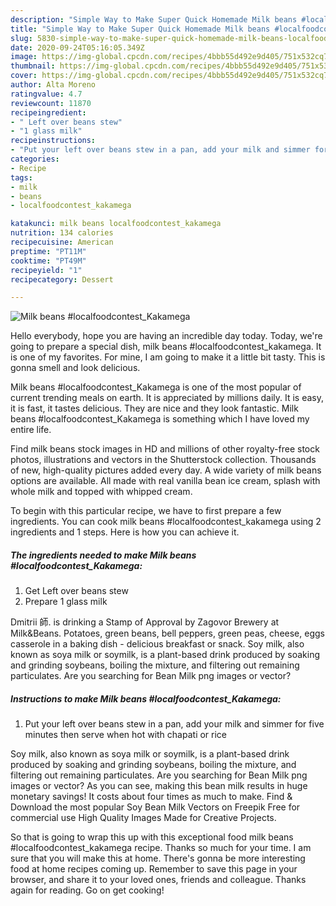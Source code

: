 ```yaml
---
description: "Simple Way to Make Super Quick Homemade Milk beans #localfoodcontest_Kakamega"
title: "Simple Way to Make Super Quick Homemade Milk beans #localfoodcontest_Kakamega"
slug: 5830-simple-way-to-make-super-quick-homemade-milk-beans-localfoodcontest-kakamega
date: 2020-09-24T05:16:05.349Z
image: https://img-global.cpcdn.com/recipes/4bbb55d492e9d405/751x532cq70/milk-beans-localfoodcontest_kakamega-recipe-main-photo.jpg
thumbnail: https://img-global.cpcdn.com/recipes/4bbb55d492e9d405/751x532cq70/milk-beans-localfoodcontest_kakamega-recipe-main-photo.jpg
cover: https://img-global.cpcdn.com/recipes/4bbb55d492e9d405/751x532cq70/milk-beans-localfoodcontest_kakamega-recipe-main-photo.jpg
author: Alta Moreno
ratingvalue: 4.7
reviewcount: 11870
recipeingredient:
- " Left over beans stew"
- "1 glass milk"
recipeinstructions:
- "Put your left over beans stew in a pan, add your milk and simmer for five minutes then serve when hot with chapati or rice"
categories:
- Recipe
tags:
- milk
- beans
- localfoodcontest_kakamega

katakunci: milk beans localfoodcontest_kakamega 
nutrition: 134 calories
recipecuisine: American
preptime: "PT11M"
cooktime: "PT49M"
recipeyield: "1"
recipecategory: Dessert

---
```



![Milk beans #localfoodcontest_Kakamega](https://img-global.cpcdn.com/recipes/4bbb55d492e9d405/751x532cq70/milk-beans-localfoodcontest_kakamega-recipe-main-photo.jpg)

Hello everybody, hope you are having an incredible day today. Today, we're going to prepare a special dish, milk beans #localfoodcontest_kakamega. It is one of my favorites. For mine, I am going to make it a little bit tasty. This is gonna smell and look delicious.

Milk beans #localfoodcontest_Kakamega is one of the most popular of current trending meals on earth. It is appreciated by millions daily. It is easy, it is fast, it tastes delicious. They are nice and they look fantastic. Milk beans #localfoodcontest_Kakamega is something which I have loved my entire life.

Find milk beans stock images in HD and millions of other royalty-free stock photos, illustrations and vectors in the Shutterstock collection. Thousands of new, high-quality pictures added every day. A wide variety of milk beans options are available. All made with real vanilla bean ice cream, splash with whole milk and topped with whipped cream.


To begin with this particular recipe, we have to first prepare a few ingredients. You can cook milk beans #localfoodcontest_kakamega using 2 ingredients and 1 steps. Here is how you can achieve it.

<!--inarticleads1-->

##### The ingredients needed to make Milk beans #localfoodcontest_Kakamega:

1. Get  Left over beans stew
1. Prepare 1 glass milk


Dmitrii 師. is drinking a Stamp of Approval by Zagovor Brewery at Milk&amp;Beans. Potatoes, green beans, bell peppers, green peas, cheese, eggs casserole in a baking dish - delicious breakfast or snack. Soy milk, also known as soya milk or soymilk, is a plant-based drink produced by soaking and grinding soybeans, boiling the mixture, and filtering out remaining particulates. Are you searching for Bean Milk png images or vector? 

<!--inarticleads2-->

##### Instructions to make Milk beans #localfoodcontest_Kakamega:

1. Put your left over beans stew in a pan, add your milk and simmer for five minutes then serve when hot with chapati or rice


Soy milk, also known as soya milk or soymilk, is a plant-based drink produced by soaking and grinding soybeans, boiling the mixture, and filtering out remaining particulates. Are you searching for Bean Milk png images or vector? As you can see, making this bean milk results in huge monetary savings! It costs about four times as much to make. Find &amp; Download the most popular Soy Bean Milk Vectors on Freepik Free for commercial use High Quality Images Made for Creative Projects. 

So that is going to wrap this up with this exceptional food milk beans #localfoodcontest_kakamega recipe. Thanks so much for your time. I am sure that you will make this at home. There's gonna be more interesting food at home recipes coming up. Remember to save this page in your browser, and share it to your loved ones, friends and colleague. Thanks again for reading. Go on get cooking!
